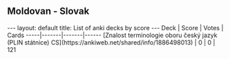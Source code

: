 <h2>Moldovan  -  Slovak</h2>
---
layout: default
title: List of anki decks by score
---
Deck | Score | Votes | Cards
-----|-------|-------|------
[Znalost terminologie oboru český jazyk (PLIN státnice) CS](https://ankiweb.net/shared/info/1886498013) | 0 | 0 | 121

